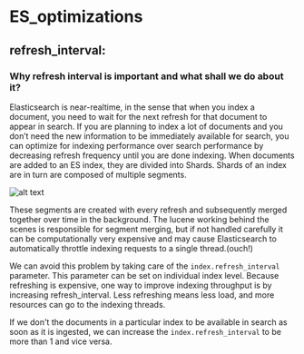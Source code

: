 # ES_optimizations

## refresh_interval:

### Why refresh interval is important and what shall we do about it?

Elasticsearch is near-realtime, in the sense that when you index a document, you need to wait for the next refresh for that document to appear in search. 
If you are planning to index a lot of documents and you don’t need the new information to be immediately available for search, you can optimize for indexing performance over search performance by decreasing refresh frequency until you are done indexing.
When documents are added to an ES index, they are divided into Shards. Shards of an index are in turn are composed of multiple segments.  

![alt text](https://fdv.github.io/running-elasticsearch-fun-profit/003-about-lucene/images/image2.svg "Lucene data structure")


These segments are created with every refresh and subsequently merged together over time in the background.
The lucene working behind the scenes is responsible for segment merging, but if not handled carefully it can be computationally very expensive and may cause Elasticsearch to automatically throttle indexing requests to a single thread.(ouch!)

We can avoid this problem by taking care of the `index.refresh_interval` parameter. This parameter can be set on individual index level. Because refreshing is expensive, one way to improve indexing throughput is by increasing refresh_interval. Less refreshing means less load, and more resources can go to the indexing threads.  

If we don't the documents in a particular index to be available in search as soon as it is ingested, we can increase the `index.refresh_interval` to be more than 1 and vice versa. 



